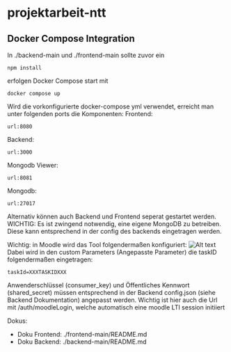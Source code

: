 # projektarbeit-ntt

## Docker Compose Integration

In ./backend-main und ./frontend-main sollte zuvor ein
```
npm install
```
erfolgen
Docker Compose start mit

```
docker compose up
```

Wird die vorkonfigurierte docker-compose yml verwendet, erreicht man unter folgenden ports die Komponenten:
Frontend:
```
url:8080
```
Backend:
```
url:3000
```
Mongodb Viewer:
```
url:8081
```
Mongodb:
```
url:27017
```
Alternativ können auch Backend und Frontend seperat gestartet werden.
WICHTIG: Es ist zwingend notwendig, eine eigene MongoDB zu betreiben.
Diese kann entsprechend in der config des backends eingetragen werden.

Wichtig:
in Moodle wird das Tool folgendermaßen konfiguriert:
![Alt text](https://github.com/Simonymous/maprojektarbeit-ntt/blob/develop/moodleConfig.PNG "Moodle Config")
Dabei wird in den custom Parameters (Angepasste Parameter) die taskID folgendermaßen eingetragen:
```
taskId=XXXTASKIDXXX
```
Anwenderschlüssel (consumer_key) und Öffentliches Kennwort (shared_secret) müssen entsprechend in der Backend config.json (siehe Backend Dokumentation) angepasst werden.
Wichtig ist hier auch die Url mit /auth/moodleLogin, welche automatisch eine moodle LTI session initiiert

Dokus:  
- Doku Frontend: ./frontend-main/README.md
- Doku Backend: ./backend-main/README.md
